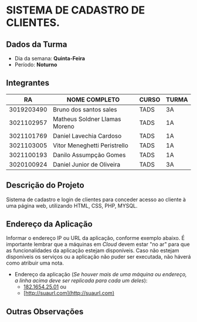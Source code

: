 # SISTEMA DE CADASTRO DE CLIENTES.

## Dados da Turma
* Dia da semana: **Quinta-Feira**
* Período: **Noturno**

## Integrantes
| RA         | 		NOME COMPLETO 		|CURSO 	| TURMA |
|------------|----------------------------------|-------|-------|
| 3019203490 | Bruno dos santos sales  		| TADS  | 3A    |
| 3021102957 | Matheus Soldner Llamas Moreno   	| TADS  | 1A    |
| 3021101769 | Daniel Lavechia Cardoso    	| TADS  | 1A    |
| 3021103005 | Vitor Meneghetti Peristrello	| TADS  | 1A    |
| 3021100193 | Danilo Assumpção Gomes		| TADS  | 1A 	|
| 3020100924 | Daniel Junior de Oliveira	| TADS	| 3A	|

## Descrição do Projeto
Sistema de cadastro e login de clientes para conceder acesso ao cliente à uma página web, utilizando HTML, CSS, PHP, MYSQL.

## Endereço da Aplicação
Informar o endereço IP ou URL da aplicação, conforme exemplo abaixo. É importante lembrar que a máquinas em *Cloud* devem estar "no ar" para que as funcionalidades da aplicação estejam disponíveis. Caso não estejam disponíveis os serviços ou a aplicação não puder ser executada, não háverá como atribuir uma nota.

* Endereço da aplicação (*Se houver mais de uma máquina ou endereço, a linha acima deve ser replicada para cada um deles*):
	+ [182.1654.25.01](http://www.182.1654.25.01/) ou
	+ [http://suaurl.com](http://suaurl.com)

## Outras Observações

